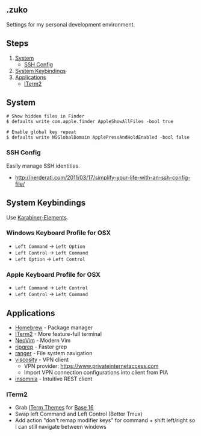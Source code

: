 ## .zuko

Settings for my personal development environment.

## Steps
1. [System](#system)
    * [SSH Config](#ssh-config)
1. [System Keybindings](#system-keybindings)
1. [Applications](#applications)
    * [ITerm2](#iterm2)

## System

```shell
# Show hidden files in Finder
$ defaults write com.apple.finder AppleShowAllFiles -bool true

# Enable global key repeat
$ defaults write NSGlobalDomain ApplePressAndHoldEnabled -bool false
```

### SSH Config

Easily manage SSH identities.
* http://nerderati.com/2011/03/17/simplify-your-life-with-an-ssh-config-file/

## System Keybindings

Use [Karabiner-Elements](https://pqrs.org/osx/karabiner/).

### Windows Keyboard Profile for OSX
* `Left Command` -> `Left Option`
* `Left Control` -> `Left Command`
* `Left Option`  -> `Left Control`

### Apple Keyboard Profile for OSX
* `Left Command` -> `Left Control`
* `Left Control` -> `Left Command`

## Applications

* [Homebrew](https://brew.sh) - Package manager
* [ITerm2](https://www.iterm2.com/) - More feature-full terminal
* [NeoVim](https://neovim.io/) - Modern Vim
* [ripgrep](https://github.com/BurntSushi/ripgrep) - Faster grep
* [ranger](http://ranger.nongnu.org) - File system navigation
* [viscosity](https://www.sparklabs.com/viscosity) - VPN client
  - VPN provider: https://www.privateinternetaccess.com
  - Import VPN connection configurations into client from PIA
* [insomnia](https://insomnia.rest/) - Intuitive REST client

### ITerm2
* Grab [ITerm Themes](https://github.com/chriskempson/base16-iterm2) for [Base 16](https://github.com/chriskempson/base16)
* Swap left Command and Left Control (Better Tmux)
* Add action "don't remap modifier keys" for command + shift left/right so I can still navigate between windows
